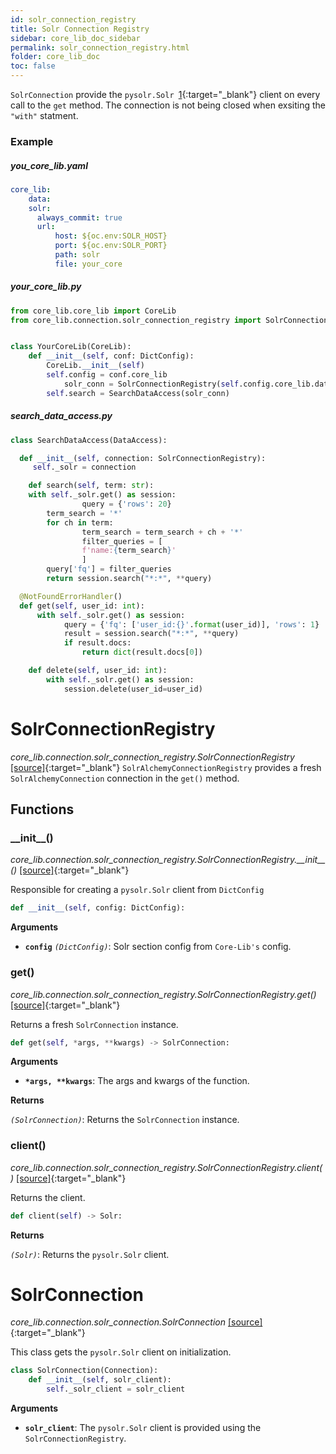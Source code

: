 ```yaml
---
id: solr_connection_registry
title: Solr Connection Registry
sidebar: core_lib_doc_sidebar
permalink: solr_connection_registry.html
folder: core_lib_doc
toc: false
---
```


 `SolrConnection` provide the `pysolr.Solr `[1](https://github.com/django-haystack/pysolr/){:target="_blank"} client on every call to the `get` method. The connection is not being closed when exsiting the `"with"` statment.

### Example

##### you_core_lib.yaml

```yaml
core_lib:
	data:
    solr:
      always_commit: true
      url:
          host: ${oc.env:SOLR_HOST}
          port: ${oc.env:SOLR_PORT}
          path: solr
          file: your_core
```



##### your_core_lib.py

```python
from core_lib.core_lib import CoreLib
from core_lib.connection.solr_connection_registry import SolrConnectionRegistry


class YourCoreLib(CoreLib):
    def __init__(self, conf: DictConfig):
        CoreLib.__init__(self)      
        self.config = conf.core_lib
		    solr_conn = SolrConnectionRegistry(self.config.core_lib.data.solr)  
        self.search = SearchDataAccess(solr_conn)      
```



##### search_data_access.py

```python
class SearchDataAccess(DataAccess):

  def __init__(self, connection: SolrConnectionRegistry):
   	 self._solr = connection

	def search(self, term: str):
  	with self._solr.get() as session:
				query = {'rows': 20}
        term_search = '*'
        for ch in term:
        		term_search = term_search + ch + '*'
				filter_queries = [
        		f'name:{term_search}'
				]
        query['fq'] = filter_queries
        return session.search("*:*", **query)

  @NotFoundErrorHandler()
  def get(self, user_id: int):
      with self._solr.get() as session:
      		query = {'fq': ['user_id:{}'.format(user_id)], 'rows': 1}
	        result = session.search("*:*", **query)
        	if result.docs:
          		return dict(result.docs[0])

    def delete(self, user_id: int):
        with self._solr.get() as session:
            session.delete(user_id=user_id)

```



# SolrConnectionRegistry

*core_lib.connection.solr_connection_registry.SolrConnectionRegistry* [[source]](https://github.com/shay-te/core-lib/blob/master/core_lib/connection/solr_connection_registry.py#L9){:target="_blank"}
`SolrAlchemyConnectionRegistry`  provides a fresh  `SolrAlchemyConnection` connection in the `get()` method. 

## Functions

### \_\_init\_\_()

*core_lib.connection.solr_connection_registry.SolrConnectionRegistry.\_\_init\_\_()* [[source]](https://github.com/shay-te/core-lib/blob/master/core_lib/connection/solr_connection_registry.py#L10){:target="_blank"}

Responsible for creating a `pysolr.Solr` client from `DictConfig`

```python
def __init__(self, config: DictConfig):
```

**Arguments**

- **`config`** *`(DictConfig)`*: Solr section config from `Core-Lib's` config.



### get()

*core_lib.connection.solr_connection_registry.SolrConnectionRegistry.get()* [[source]](https://github.com/shay-te/core-lib/blob/master/core_lib/connection/solr_connection_registry.py#L16){:target="_blank"}

Returns a fresh `SolrConnection` instance.

```python
def get(self, *args, **kwargs) -> SolrConnection:
```

**Arguments**

- __`*args, **kwargs`__: The args and kwargs of the function.

**Returns**

*`(SolrConnection)`*: Returns the `SolrConnection` instance.



### client()

*core_lib.connection.solr_connection_registry.SolrConnectionRegistry.client()* [[source]](https://github.com/shay-te/core-lib/blob/master/core_lib/connection/solr_connection_registry.py#L16){:target="_blank"}

Returns the client.

```python
def client(self) -> Solr:
```

**Returns**

*`(Solr)`*: Returns the `pysolr.Solr` client.


# SolrConnection

*core_lib.connection.solr_connection.SolrConnection* [[source]](https://github.com/shay-te/core-lib/blob/master/core_lib/connection/solr_connection.py#L6){:target="_blank"}

This class gets the `pysolr.Solr` client on initialization.

```python
class SolrConnection(Connection):
    def __init__(self, solr_client):
        self._solr_client = solr_client
```
**Arguments**

- **`solr_client`**: The `pysolr.Solr` client is provided using the `SolrConnectionRegistry`.
